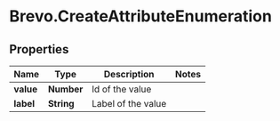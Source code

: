 # Brevo.CreateAttributeEnumeration

## Properties
Name | Type | Description | Notes
------------ | ------------- | ------------- | -------------
**value** | **Number** | Id of the value | 
**label** | **String** | Label of the value | 


